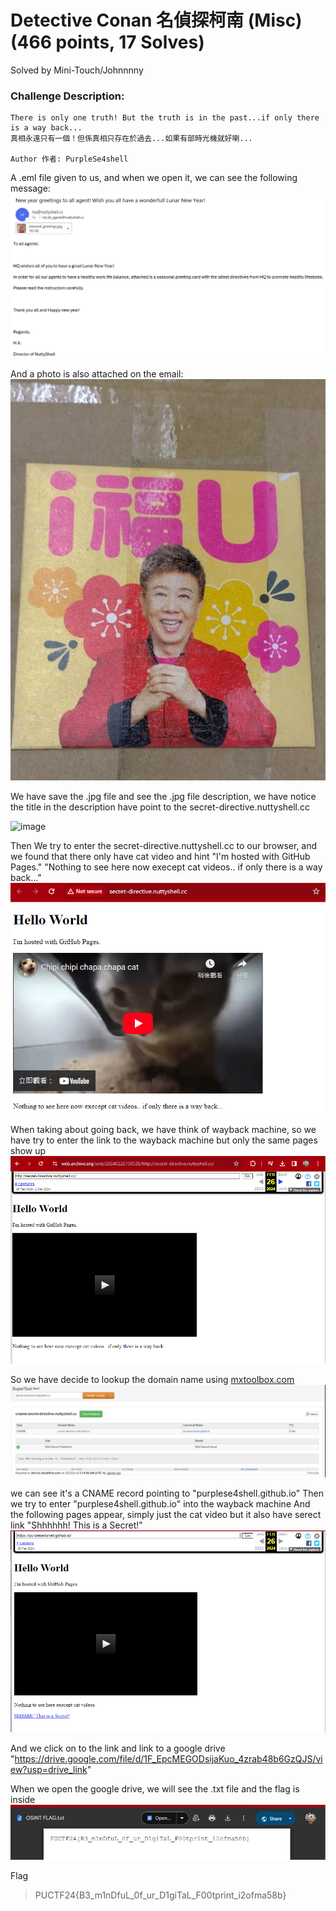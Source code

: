 # Detective Conan 名偵探柯南 (Misc) (466 points, 17 Solves)

Solved by Mini-Touch/Johnnnny

### Challenge Description:

```
There is only one truth! But the truth is in the past...if only there is a way back...
真相永遠只有一個！但係真相只存在於過去...如果有部時光機就好喇...

Author 作者: PurpleSe4shell
```

A .eml file given to us, and when we open it, we can see the following message:
![image](./HQ_Email_Message_to_all_agent.png)

And a photo is also attached on the email:
![image](./I福U.jpg)

We have save the .jpg file and see the .jpg file description, we have notice the title in the description have point to the secret-directive.nuttyshell.cc

![image](./Description_photo.jpg)

Then We try to enter the secret-directive.nuttyshell.cc to our browser, and we found that there only have cat video and hint
"I'm hosted with GitHub Pages."
"Nothing to see here now execept cat videos.. if only there is a way back..."
![image](./Chipi_chipi_chapa_chapa_cat_Without_Wayback.png)

When taking about going back, we have think of wayback machine, so we have try to enter the link to the wayback machine
but only the same pages show up
![image](./Chipi_chipi_chapa_chapa_cat_Wayback_Failed.png)

So we have decide to lookup the domain name using [mxtoolbox.com](https://mxtoolbox.com/DnsLookup.aspx)
![image](./DNSlookup.jpg)

we can see it's a CNAME record pointing to "purplese4shell.github.io"
Then we try to enter "purplese4shell.github.io" into the wayback machine
And the following pages appear, simply just the cat video but it also have serect link "Shhhhhh! This is a Secret!"
![image](./Chipi_chipi_chapa_chapa_cat_Wayback_Sucess.png)

And we click on to the link and link to a google drive "https://drive.google.com/file/d/1F_EpcMEGODsijaKuo_4zrab48b6GzQJS/view?usp=drive_link"

When we open the google drive, we will see the .txt file and the flag is inside
![image](./Detective_Conan_Flag.jpg)

Flag

> PUCTF24{B3_m1nDfuL_0f_ur_D1giTaL_F00tprint_i2ofma58b}
